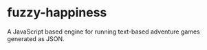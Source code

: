 fuzzy-happiness
===============

A JavaScript based engine for running text-based adventure games generated as JSON.
